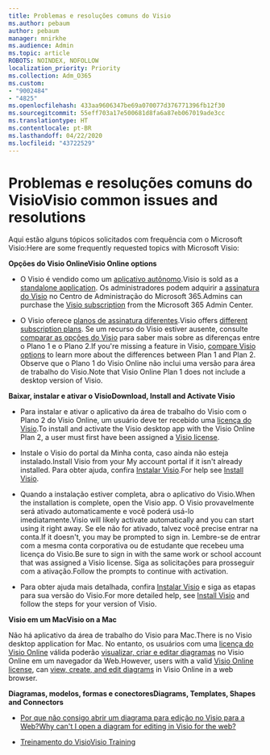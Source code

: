 ```yaml
---
title: Problemas e resoluções comuns do Visio
ms.author: pebaum
author: pebaum
manager: mnirkhe
ms.audience: Admin
ms.topic: article
ROBOTS: NOINDEX, NOFOLLOW
localization_priority: Priority
ms.collection: Adm_O365
ms.custom:
- "9002484"
- "4825"
ms.openlocfilehash: 433aa9606347be69a070077d376771396fb12f30
ms.sourcegitcommit: 55eff703a17e500681d8fa6a87eb067019ade3cc
ms.translationtype: HT
ms.contentlocale: pt-BR
ms.lasthandoff: 04/22/2020
ms.locfileid: "43722529"
---
```

# <a name="visio-common-issues-and-resolutions"></a><span data-ttu-id="14c26-102">Problemas e resoluções comuns do Visio</span><span class="sxs-lookup"><span data-stu-id="14c26-102">Visio common issues and resolutions</span></span>

<span data-ttu-id="14c26-103">Aqui estão alguns tópicos solicitados com frequência com o Microsoft Visio:</span><span class="sxs-lookup"><span data-stu-id="14c26-103">Here are some frequently requested topics with Microsoft Visio:</span></span>

<span data-ttu-id="14c26-104">**Opções do Visio Online**</span><span class="sxs-lookup"><span data-stu-id="14c26-104">**Visio Online options**</span></span>

- <span data-ttu-id="14c26-105">O Visio é vendido como um [aplicativo autônomo](https://products.office.com/visio/flowchart-software).</span><span class="sxs-lookup"><span data-stu-id="14c26-105">Visio is sold as a [standalone application](https://products.office.com/visio/flowchart-software).</span></span> <span data-ttu-id="14c26-106">Os administradores podem adquirir a [assinatura do Visio](https://docs.microsoft.com/alchemyinsights/purchase-visio-subscription) no Centro de Administração do Microsoft 365.</span><span class="sxs-lookup"><span data-stu-id="14c26-106">Admins can purchase the [Visio subscription](https://docs.microsoft.com/alchemyinsights/purchase-visio-subscription) from the Microsoft 365 Admin Center.</span></span>

- <span data-ttu-id="14c26-107">O Visio oferece [planos de assinatura diferentes](https://products.office.com/visio/microsoft-visio-plans-and-pricing-compare-visio-options).</span><span class="sxs-lookup"><span data-stu-id="14c26-107">Visio offers [different subscription plans](https://products.office.com/visio/microsoft-visio-plans-and-pricing-compare-visio-options).</span></span> <span data-ttu-id="14c26-108">Se um recurso do Visio estiver ausente, consulte [comparar as opções do Visio](https://products.office.com/visio/microsoft-visio-plans-and-pricing-compare-visio-options) para saber mais sobre as diferenças entre o Plano 1 e o Plano 2.</span><span class="sxs-lookup"><span data-stu-id="14c26-108">If you're missing a feature in Visio, [compare Visio options](https://products.office.com/visio/microsoft-visio-plans-and-pricing-compare-visio-options) to learn more about the differences between Plan 1 and Plan 2.</span></span>  <span data-ttu-id="14c26-109">Observe que o Plano 1 do Visio Online não inclui uma versão para área de trabalho do Visio.</span><span class="sxs-lookup"><span data-stu-id="14c26-109">Note that Visio Online Plan 1 does not include a desktop version of Visio.</span></span>

<span data-ttu-id="14c26-110">**Baixar, instalar e ativar o Visio**</span><span class="sxs-lookup"><span data-stu-id="14c26-110">**Download, Install and Activate Visio**</span></span>

- <span data-ttu-id="14c26-111">Para instalar e ativar o aplicativo da área de trabalho do Visio com o Plano 2 do Visio Online, um usuário deve ter recebido uma [licença do Visio](https://docs.microsoft.com/office365/admin/subscriptions-and-billing/assign-licenses-to-users).</span><span class="sxs-lookup"><span data-stu-id="14c26-111">To install and activate the Visio desktop app with the Visio Online Plan 2, a user must first have been assigned a [Visio license](https://docs.microsoft.com/office365/admin/subscriptions-and-billing/assign-licenses-to-users).</span></span>

- <span data-ttu-id="14c26-112">Instale o Visio do portal da Minha conta, caso ainda não esteja instalado.</span><span class="sxs-lookup"><span data-stu-id="14c26-112">Install Visio from your My account portal if it isn't already installed.</span></span> <span data-ttu-id="14c26-113">Para obter ajuda, confira [Instalar Visio](https://support.office.com/article/f98f21e3-aa02-4827-9167-ddab5b025710).</span><span class="sxs-lookup"><span data-stu-id="14c26-113">For help see [Install Visio](https://support.office.com/article/f98f21e3-aa02-4827-9167-ddab5b025710).</span></span>

- <span data-ttu-id="14c26-114">Quando a instalação estiver completa, abra o aplicativo do Visio.</span><span class="sxs-lookup"><span data-stu-id="14c26-114">When the installation is complete, open the Visio app.</span></span> <span data-ttu-id="14c26-115">O Visio provavelmente será ativado automaticamente e você poderá usá-lo imediatamente.</span><span class="sxs-lookup"><span data-stu-id="14c26-115">Visio will likely activate automatically and you can start using it right away.</span></span> <span data-ttu-id="14c26-116">Se ele não for ativado, talvez você precise entrar na conta.</span><span class="sxs-lookup"><span data-stu-id="14c26-116">If it doesn't, you may be prompted to sign in.</span></span> <span data-ttu-id="14c26-117">Lembre-se de entrar com a mesma conta corporativa ou de estudante que recebeu uma licença do Visio.</span><span class="sxs-lookup"><span data-stu-id="14c26-117">Be sure to sign in with the same work or school account that was assigned a Visio license.</span></span> <span data-ttu-id="14c26-118">Siga as solicitações para prosseguir com a ativação.</span><span class="sxs-lookup"><span data-stu-id="14c26-118">Follow the prompts to continue with activation.</span></span>

- <span data-ttu-id="14c26-119">Para obter ajuda mais detalhada, confira [Instalar Visio](https://support.office.com/article/f98f21e3-aa02-4827-9167-ddab5b025710) e siga as etapas para sua versão do Visio.</span><span class="sxs-lookup"><span data-stu-id="14c26-119">For more detailed help, see [Install Visio](https://support.office.com/article/f98f21e3-aa02-4827-9167-ddab5b025710) and follow the steps for your version of Visio.</span></span>

<span data-ttu-id="14c26-120">**Visio em um Mac**</span><span class="sxs-lookup"><span data-stu-id="14c26-120">**Visio on a Mac**</span></span>

<span data-ttu-id="14c26-121">Não há aplicativo da área de trabalho do Visio para Mac.</span><span class="sxs-lookup"><span data-stu-id="14c26-121">There is no Visio desktop application for Mac.</span></span> <span data-ttu-id="14c26-122">No entanto, os usuários com uma [licença do Visio Online](https://docs.microsoft.com/office365/admin/subscriptions-and-billing/assign-licenses-to-users) válida poderão [visualizar, criar e editar diagramas](https://support.office.com/article/06f04845-91b8-4e8f-881f-a43c970735fc) no Visio Online em um navegador da Web.</span><span class="sxs-lookup"><span data-stu-id="14c26-122">However, users with a valid [Visio Online license](https://docs.microsoft.com/office365/admin/subscriptions-and-billing/assign-licenses-to-users), can [view, create, and edit diagrams](https://support.office.com/article/06f04845-91b8-4e8f-881f-a43c970735fc) in Visio Online in a web browser.</span></span>

<span data-ttu-id="14c26-123">**Diagramas, modelos, formas e conectores**</span><span class="sxs-lookup"><span data-stu-id="14c26-123">**Diagrams, Templates, Shapes and Connectors**</span></span>

- [<span data-ttu-id="14c26-124">Por que não consigo abrir um diagrama para edição no Visio para a Web?</span><span class="sxs-lookup"><span data-stu-id="14c26-124">Why can't I open a diagram for editing in Visio for the web?</span></span>](https://support.microsoft.com/office/ea4a23d3-21d3-4878-945e-cf1be4140357)

- [<span data-ttu-id="14c26-125">Treinamento do Visio</span><span class="sxs-lookup"><span data-stu-id="14c26-125">Visio Training</span></span>](https://support.office.com/article/visio-training-e058bcfa-1d90-4653-afc6-e84d54cf94a6)
